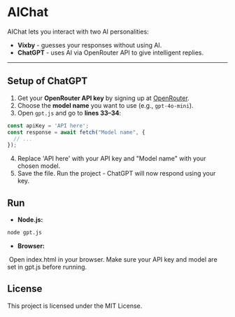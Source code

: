 # AIChat

AIChat lets you interact with two AI personalities:  
- **Vixby** - guesses your responses without using AI.  
- **ChatGPT** - uses AI via OpenRouter API to give intelligent replies.

---

## Setup of ChatGPT

1. Get your **OpenRouter API key** by signing up at [OpenRouter](https://openrouter.ai).  
2. Choose the **model name** you want to use (e.g., `gpt-4o-mini`).  
3. Open `gpt.js` and go to **lines 33–34**:

```javascript
const apiKey = 'API here';
const response = await fetch("Model name", {
  // ...
});
```
4. Replace 'API here' with your API key and "Model name" with your chosen model.
5. Save the file. Run the project - ChatGPT will now respond using your key.

## Run

- **Node.js:**  
```bash
node gpt.js
```
- **Browser:**
  
&nbsp;Open index.html in your browser. Make sure your API key and model are set in gpt.js before running.

## License
This project is licensed under the MIT License.
